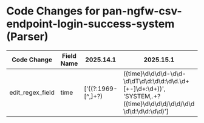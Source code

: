 # Code Changes for pan-ngfw-csv-endpoint-login-success-system (Parser)

| Code Change | Field Name | 2025.14.1 | 2025.15.1 |
|-------------|------------|-----------|------------|
| edit_regex_field | time | ['((?:1969-[^,]+?)|({time}\d\d\d\d-\d\d-\d\dT\d\d:\d\d:\d\d\.\d+[\+-]\d+:\d+))', 'SYSTEM,.+?({time}\d\d\d\d\/\d\d\/\d\d \d\d:\d\d:\d\d)'] | ['((?:1969-[^,]+?)|({time}\d\d\d\d-\d\d-\d\dT\d\d:\d\d:\d\d\.\d+[\+-]\d+:\d+))', ',SYSTEM,.+?({time}\d\d\d\d\/\d\d\/\d\d \d\d:\d\d:\d\d)'] |